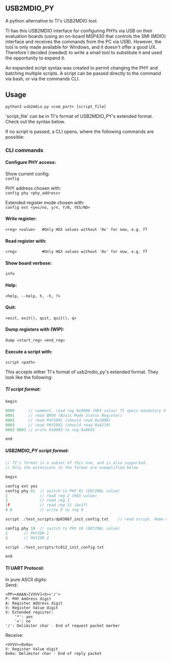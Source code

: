 ## USB2MDIO_PY

A python alternative to TI's USB2MDIO tool.

TI has this USB2MDIO interface for configuring PHYs via USB on their evaluation boards (using an on-board MSP430 that controls the SMI (MDIO) interface and receives the commands from the PC via USB).
However, the tool is only made available for Windows, and it doesn't offer a good UX.
Therefore I decided (needed) to write a small tool to substitute it and used the opportunity to expand it.

An expanded script syntax was created to permit changing the PHY and batching multiple scripts.
A script can be passed directly to the command via bash, or via the commands CLI.

## Usage

`python3 usb2mdio.py <com_port> [script_file]`

'script_file' can be in TI's format of USB2MDIO_PY's extended format.
Check out the syntax below.

If no script is passed, a CLI opens, where the following commands are possible:

### CLI commands
#### Configure PHY access:

Show current config: \
`config`

PHY address chosen with:\
`config phy <phy_address>`

Extended register mode chosen with:\
`config ext <yes/no, y/n, Y/N, YES/NO>`

#### Write register:
`<reg> <value>   #Only HEX values without '0x' for now, e.g. ff`

#### Read register with:
`<reg>           #Only HEX values without '0x' for now, e.g. ff`

#### Show board verbose:
`info`

#### Help:
`<help, --help, h, -h, ?>`

#### Quit:
`<exit, exit(), quit, quit(), q>`

#### Dump registers with (WIP):
`dump <start_reg> <end_reg>`

#### Execute a script with:
`script <path>`

This accepts either TI's format of usb2mdio_py's extended format. They look like the following:

##### TI script format:
```c
begin

0000      // comment, read reg 0x0000 (HEX value! TI specs mandatory 4 digits, but this tools accepts any number of digits)
0001      // read BMSR (Basic Mode Status Register)
0002      // read PHYIDR1 (should read 0x2000)
0003      // read PHYIDR2 (should read 0xA270)
0602 0003 // write 0x0003 to reg 0x0603

end
```

##### USB2MDIO_PY script format:
```c
// TI's format is a subset of this one, and is also supported.
// Only the extensions to the format are exemplified below

begin

config ext yes
config phy 01  // switch to PHY 01 (DECIMAL value)
2              // read reg 2 (HEX value)
3              // read reg 3
1f             // read reg 31 (0x1f)
9 0            // write 0 to reg 9

script ./test_scripts/dp83867_init_config.txt    // read script. Home directory is where the python script is running...

config phy 10  // switch to PHY 10 (DECIMAL value)
2       // PHYIDR 1
3       // PHYIDR 2

script ./test_scripts/tc812_init_config.txt

end
```

#### TI UART Protocol:
In pure ASCII digits:\
Send:
```
<PP><AAAA>[VVVV]<X><'/'>
P: PHY Address digit
A: Register Address digit
V: Register Value digit
X: Extended register:
    '*': yes
    '=': no
'/': Delimiter char - End of request packet marker
```
Receive:
```
<VVVV><0x0a>
V: Register Value digit
0x0a: Delimiter char - End of reply packet
```

<!---
Ideas/TODO:
Use files for verbose dump of registers: represent as class/structure like Basic_Control_Reg.Master_!Slave
Maybe we could use the format/code from Unix drivers...?
Maybe the same as for C?
0. Accept commands and parse them (COM connect)
1. COM connect and RW COM port
2. Get USB2MDIO sequences for write/read
-->